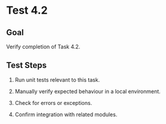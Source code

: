 # Test 4.2

## Goal
Verify completion of Task 4.2.

## Test Steps
1. Run unit tests relevant to this task.

2. Manually verify expected behaviour in a local environment.

3. Check for errors or exceptions.

4. Confirm integration with related modules.

